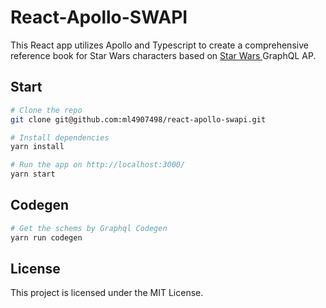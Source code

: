 # React-Apollo-SWAPI

This React app utilizes Apollo and Typescript to create a comprehensive reference book for Star Wars characters based on [Star Wars ](https://studio.apollographql.com/public/star-wars-swapi/variant/current/home)GraphQL AP.

## Start

```bash
# Clone the repo
git clone git@github.com:ml4907498/react-apollo-swapi.git

# Install dependencies
yarn install

# Run the app on http://localhost:3000/
yarn start

```

## Codegen

```bash
# Get the schems by Graphql Codegen 
yarn run codegen
```



## License

This project is licensed under the MIT License.

